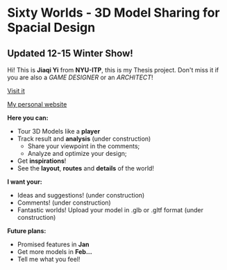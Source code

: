 # Sixty Worlds - 3D Model Sharing for Spacial Design
## Updated 12-15 Winter Show!
Hi! This is **Jiaqi Yi** from **NYU-ITP**, this is my Thesis project. 
Don't miss it if you are also a *GAME DESIGNER* or an *ARCHITECT*!

[Visit it](https://sixtyworlds.com)

[My personal website](https://whyjq.com)

**Here you can:**
- Tour 3D Models like a **player**
- Track result and **analysis** (under construction)
  - Share your viewpoint in the comments;
  - Analyze and optimize your design;
- Get **inspirations**!
- See the **layout**, **routes** and **details** of the world!

**I want your:**
- Ideas and suggestions! (under construction)
- Comments! (under construction)
- Fantastic worlds! Upload your model in .glb or .gltf format (under construction)

**Future plans:**
- Promised features in **Jan**
- Get more models in **Feb...**
- Tell me what you feel!
